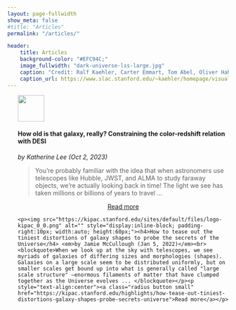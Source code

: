 ```yaml
---
layout: page-fullwidth
show_meta: false
#title: "Articles"
permalink: "/articles/"

header:
    title: Articles
    background-color: "#EFC94C;"
    image_fullwidth: "dark-universe-lss-large.jpg"
    caption: "Credit: Ralf Kaehler, Carter Emmart, Tom Abel, Oliver Hahn"
    caption_url: https://www.slac.stanford.edu/~kaehler/homepage/visualizations/images/
---
```

<ul>
    <p><img src="https://astrobites.org/wp-content/uploads/2020/06/astrobites-logo-1-CMYK.png" alt="" style="display:inline-block; padding-right:10px; width:auto; height:60px;"><h4>How old is that galaxy, really? Constraining the color-redshift relation with DESI</h4> <em>by Katherine Lee (Oct 2, 2023)</em><br><blockquote>You’re probably familiar with the idea that when astronomers use telescopes like Hubble, JWST, and ALMA to study faraway objects, we’re actually looking back in time! The light we see has taken millions or billions of years to travel ... </blockquote></p><p style="text-align:center"><a class="radius button small" href="https://astrobites.org/2023/10/02/dc3r2/#:~:text=The%20DESI%20Complete%20Calibration%20of,its%20observed%20color%20and%20brightness.">Read more</a></p>

    <p><img src="https://kipac.stanford.edu/sites/default/files/logo-kipac_0_0.png" alt="" style="display:inline-block; padding-right:10px; width:auto; height:60px;"><h4>How to tease out the tiniest distortions of galaxy shapes to probe the secrets of the Universe</h4> <em>by Jamie McCullough (Jan 5, 2022)</em><br><blockquote>When we look up at the sky with telescopes, we see myriads of galaxies of differing sizes and morphologies (shapes). Galaxies on a large scale seem to be distributed uniformly, but on smaller scales get bound up into what is generally called "large scale structure" —enormous filaments of matter that have clumped together as the Universe evolves ... </blockquote></p><p style="text-align:center"><a class="radius button small" href="https://kipac.stanford.edu/highlights/how-tease-out-tiniest-distortions-galaxy-shapes-probe-secrets-universe">Read more</a></p>
</ul>
